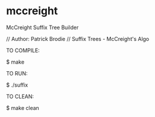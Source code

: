 mccreight
=========

McCreight Suffix Tree Builder

// Author: Patrick Brodie
// Suffix Trees - McCreight's Algo

TO COMPILE:

$   make

TO RUN:

$   ./suffix <fasta file> <alphabet file>

TO CLEAN:

$   make clean
